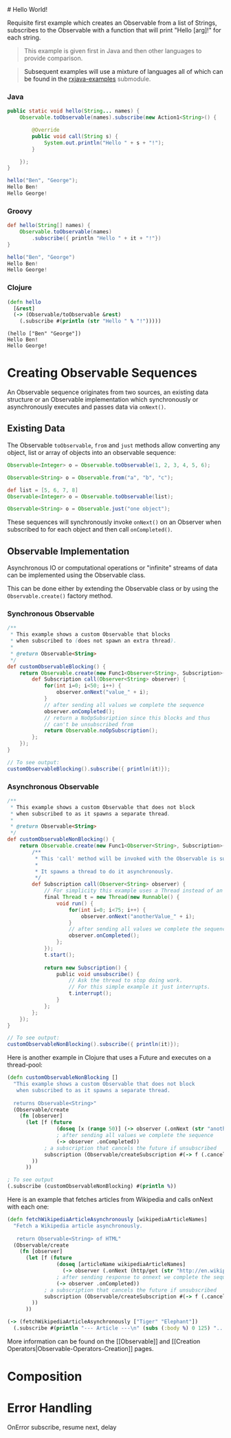 <a name='Hello-World'/>
# Hello World!

Requisite first example which creates an Observable from a list of Strings, subscribes to the Observable with a function that will print "Hello [arg]!" for each string.

> This example is given first in Java and then other languages to provide comparison.

> Subsequent examples will use a mixture of languages all of which can be found in the [rxjava-examples](https://github.com/Netflix/RxJava/tree/master/rxjava-examples) submodule.

### Java

```java
public static void hello(String... names) {
    Observable.toObservable(names).subscribe(new Action1<String>() {

        @Override
        public void call(String s) {
            System.out.println("Hello " + s + "!");
        }

    });
}
```

```java
hello("Ben", "George");
Hello Ben!
Hello George!
```

### Groovy

```groovy
def hello(String[] names) {
    Observable.toObservable(names)
        .subscribe({ println "Hello " + it + "!"})
}
```

```groovy
hello("Ben", "George")
Hello Ben!
Hello George!
```

### Clojure

```clojure
(defn hello
  [&rest]
  (-> (Observable/toObservable &rest)
    (.subscribe #(println (str "Hello " % "!")))))
```

```
(hello ["Ben" "George"])
Hello Ben!
Hello George!
```

# Creating Observable Sequences

An Observable sequence originates from two sources, an existing data structure or an Observable implementation which synchronously or asynchronously executes and passes data via `onNext()`.

## Existing Data

The Observable `toObservable`, `from` and `just` methods allow converting any object, list or array of objects into an observable sequence:

```groovy
Observable<Integer> o = Observable.toObservable(1, 2, 3, 4, 5, 6);

Observable<String> o = Observable.from("a", "b", "c");

def list = [5, 6, 7, 8]
Observable<Integer> o = Observable.toObservable(list);

Observable<String> o = Observable.just("one object");
```

These sequences will synchronously invoke `onNext()` on an Observer when subscribed to for each object and then call `onCompleted()`.

## Observable Implementation

Asynchronous IO or computational operations or "infinite" streams of data can be implemented using the Observable class.

This can be done either by extending the Observable class or by using the `Observable.create()` factory method. 

### Synchronous Observable

```groovy
/**
 * This example shows a custom Observable that blocks 
 * when subscribed to (does not spawn an extra thread).
 * 
 * @return Observable<String>
 */
def customObservableBlocking() {
    return Observable.create(new Func1<Observer<String>, Subscription>() {
        def Subscription call(Observer<String> observer) {
            for(int i=0; i<50; i++) {
                observer.onNext("value_" + i);
            }
            // after sending all values we complete the sequence
            observer.onCompleted();
            // return a NoOpSubsription since this blocks and thus
            // can't be unsubscribed from
            return Observable.noOpSubscription();
        };
    });
}

// To see output:
customObservableBlocking().subscribe({ println(it)});
```

### Asynchronous Observable

```groovy
/**
 * This example shows a custom Observable that does not block
 * when subscribed to as it spawns a separate thread.
 *
 * @return Observable<String>
 */
def customObservableNonBlocking() {
    return Observable.create(new Func1<Observer<String>, Subscription>() {
        /**
         * This 'call' method will be invoked with the Observable is subscribed to.
         * 
         * It spawns a thread to do it asynchronously.
         */
        def Subscription call(Observer<String> observer) {
            // For simplicity this example uses a Thread instead of an ExecutorService/ThreadPool
            final Thread t = new Thread(new Runnable() {
                void run() {
                    for(int i=0; i<75; i++) {
                        observer.onNext("anotherValue_" + i);
                    }
                    // after sending all values we complete the sequence
                    observer.onCompleted();
                };
            });
            t.start();
        
            return new Subscription() {
                public void unsubscribe() {
                    // Ask the thread to stop doing work.
                    // For this simple example it just interrupts.
                    t.interrupt();
                }
            };
        };
    });
}

// To see output:
customObservableNonBlocking().subscribe({ println(it)});
```

Here is another example in Clojure that uses a Future and executes on a thread-pool:

```clojure
(defn customObservableNonBlocking []
  "This example shows a custom Observable that does not block 
   when subscribed to as it spawns a separate thread.
   
  returns Observable<String>"
  (Observable/create 
    (fn [observer]
      (let [f (future 
                (doseq [x (range 50)] (-> observer (.onNext (str "anotherValue_" x))))
                ; after sending all values we complete the sequence
                (-> observer .onCompleted))
            ; a subscription that cancels the future if unsubscribed
            subscription (Observable/createSubscription #(-> f (.cancel true)))]
        ))
      ))
```

```clojure
; To see output
(.subscribe (customObservableNonBlocking) #(println %))
```

Here is an example that fetches articles from Wikipedia and calls onNext with each one:

```clojure
(defn fetchWikipediaArticleAsynchronously [wikipediaArticleNames]
  "Fetch a Wikipedia article asynchronously.
  
   return Observable<String> of HTML"
  (Observable/create 
    (fn [observer]
      (let [f (future
                (doseq [articleName wikipediaArticleNames]
                  (-> observer (.onNext (http/get (str "http://en.wikipedia.org/wiki/" articleName)))))
                ; after sending response to onnext we complete the sequence
                (-> observer .onCompleted))
            ; a subscription that cancels the future if unsubscribed
            subscription (Observable/createSubscription #(-> f (.cancel true)))]
        ))
      ))
```

```clojure
(-> (fetchWikipediaArticleAsynchronously ["Tiger" "Elephant"]) 
  (.subscribe #(println "--- Article ---\n" (subs (:body %) 0 125) "...")))
```


More information can be found on the [[Observable]] and [[Creation Operators|Observable-Operators-Creation]] pages.

# Composition

# Error Handling

OnError subscribe, resume next, delay